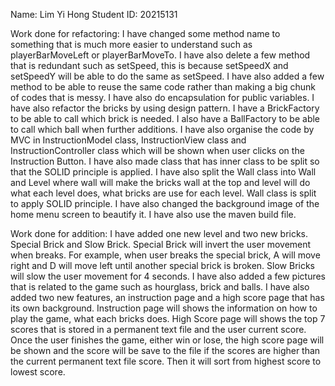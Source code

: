 Name: Lim Yi Hong
Student ID: 20215131

Work done for refactoring:
I have changed some method name to something that is much more easier to understand
such as playerBarMoveLeft or playerBarMoveTo.
I have also delete a few method that is redundant such as setSpeed, this is because
setSpeedX and setSpeedY will be able to do the same as setSpeed.
I have also added a few method to be able to reuse the same code rather than 
making a big chunk of codes that is messy.
I have also do encapsulation for public variables. 
I have also refactor the bricks by using design pattern. I have a BrickFactory to be able to call which brick is needed. 
I also have a BallFactory to be able to call which ball when further additions.
I have also organise the code by MVC in InstructionModel class, InstructionView class and InstructionController class 
which will be shown when user clicks on the Instruction Button.
I have also made class that has inner class to be split so that the SOLID principle is applied.
I have also split the Wall class into Wall and Level where wall will make the bricks wall at the top and level will do what
each level does, what bricks are use for each level. Wall class is split to apply SOLID principle.
I have also changed the background image of the home menu screen to beautify it.
I have also use the maven build file.

Work done for addition:
I have added one new level and two new bricks. Special Brick and Slow Brick. Special Brick will invert the user movement when breaks.
For example, when user breaks the special brick, A will move right and D will move left until another special brick is broken. 
Slow Bricks will slow the user movement for 4 seconds. 
I have also added a few pictures that is related to the game such as hourglass, brick and balls.
I have also added two new features, an instruction page and a high score page that has its own background.
Instruction page will shows the information on how to play the game, what each bricks does.
High Score page will shows the top 7 scores that is stored in a permanent text file and the user current score.
Once the user finishes the game, either win or lose, the high score page will be shown and the score will be save to the file
if the scores are higher than the current permanent text file score. Then it will sort from highest score to lowest score.